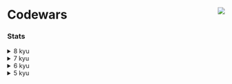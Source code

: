 # Codewars <a href="https://www.codewars.com/users/asahiocean"><img src="https://www.codewars.com/users/asahiocean/badges/large" align="right"></a>

### Stats

<details><summary>8 kyu</summary>

<br>

| Kata | Solution | Repository |
|:-----|:--------:|:--------:|
| [**To square(root) or not to square(root)**](https://www.codewars.com/kata/57f6ad55cca6e045d2000627) | 💡 In process | 🛠 Soon |
| [**Count the Monkeys!**](https://www.codewars.com/kata/56f69d9f9400f508fb000ba7) | 💡 In process | 🛠 Soon |
| [**Grasshopper - Check for factor**](https://www.codewars.com/kata/55cbc3586671f6aa070000fb) | 💡 In process | 🛠 Soon |
| [**Get Planet Name By ID**](https://www.codewars.com/kata/515e188a311df01cba000003) | ✅ [**SOLVED**](https://www.codewars.com/kata/reviews/5e940854df14380001f5d587/groups/60ee112a99b9fb0001737183) | [**OPEN**](https://git.io/JMJYy) |
| [**Dollars and Cents**](https://www.codewars.com/kata/55902c5eaa8069a5b4000083) | 💡 In process | 🛠 Soon |
| [**Beginner - Reduce but Grow**](https://www.codewars.com/kata/57f780909f7e8e3183000078) | 💡 In process | 🛠 Soon |
| [**Grasshopper - Grade book**](https://www.codewars.com/kata/55cbd4ba903825f7970000f5) | 💡 In process | 🛠 Soon |
| [**Is he gonna survive?**](https://www.codewars.com/kata/59ca8246d751df55cc00014c) | ✅ [**SOLVED**](https://www.codewars.com/kata/reviews/601f54ec9438900001c9cd5d/groups/60ee13cbcbcdf7000161c88d) | [**OPEN**](https://git.io/JMUfj) |
| [**A wolf in sheep's clothing**](https://www.codewars.com/kata/5c8bfa44b9d1192e1ebd3d15) | 💡 In process | 🛠 Soon |
| [**Stringy Strings**](https://www.codewars.com/kata/563b74ddd19a3ad462000054) | ✅ [**SOLVED**](https://www.codewars.com/kata/reviews/5807bdbfb95ecaa31800007c/groups/605e63874ac1060001e2a617) | [**OPEN**](https://git.io/JMUkT) |

</details>

<details><summary>7 kyu</summary>

  ```
  I'LL FILL THIS IN COMING SOON.
  ```

</details>

<details><summary>6 kyu</summary>
  
  ```
  I'LL FILL THIS IN COMING SOON.
  ```
  
</details>

<details><summary>5 kyu</summary>
  
  ```
  I'LL FILL THIS IN COMING SOON.
  ```
  
</details>
